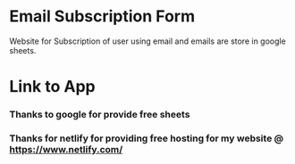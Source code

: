 # Email Subscription Form
Website for Subscription of user using email and emails are store in google sheets.

# Link to App


### Thanks to google for provide free sheets

### Thanks for netlify for providing free hosting for my website  @ https://www.netlify.com/

